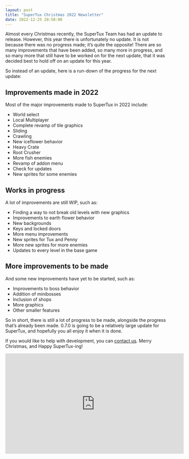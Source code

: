 ```yaml
---
layout: post
title: "SuperTux Christmas 2022 Newsletter"
date: 2022-12-25 20:50:00
---
```


Almost every Christmas recently, the SuperTux Team has had an update to release.  However, this year there is unfortunately no update.  It is not because there was no progress made; it’s quite the opposite!  There are so many improvements that have been added, so many more in progress, and so many more that still have to be worked on for the next update, that it was decided best to hold off on an update for this year.

So instead of an update, here is a run-down of the progress for the next update:

## Improvements made in 2022
Most of the major improvements made to SuperTux in 2022 include:

* World select
* Local Multiplayer
* Complete revamp of tile graphics
* Sliding
* Crawling
* New iceflower behavior
* Heavy Crate
* Root Crusher
* More fish enemies
* Revamp of addon menu
* Check for updates
* New sprites for some enemies

## Works in progress
A lot of improvements are still WIP, such as:

* Finding a way to not break old levels with new graphics
* Improvements to earth flower behavior
* New backgrounds
* Keys and locked doors
* More menu improvements
* New sprites for Tux and Penny
* More new sprites for more enemies
* Updates to every level in the base game

## More improvements to be made
And some new improvements have yet to be started, such as:

* Improvements to boss behavior
* Addition of minibosses
* Inclusion of shops
* More graphics
* Other smaller features


So in short, there is still a lot of progress to be made, alongside the progress that’s already been made.  0.7.0 is going to be a relatively large update for SuperTux, and hopefully you all enjoy it when it is done.

If you would like to help with development, you can [contact us](https://www.supertux.org/contact.html). Merry Christmas, and Happy SuperTux-ing!

<iframe width="560" height="315" src="https://www.youtube.com/embed/ura_OqMlt9A" title="YouTube video player" frameborder="0" allow="accelerometer; autoplay; clipboard-write; encrypted-media; gyroscope; picture-in-picture" allowfullscreen></iframe>
